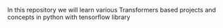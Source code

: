 In this repository we will learn various Transformers based projects and concepts in python with tensorflow library
